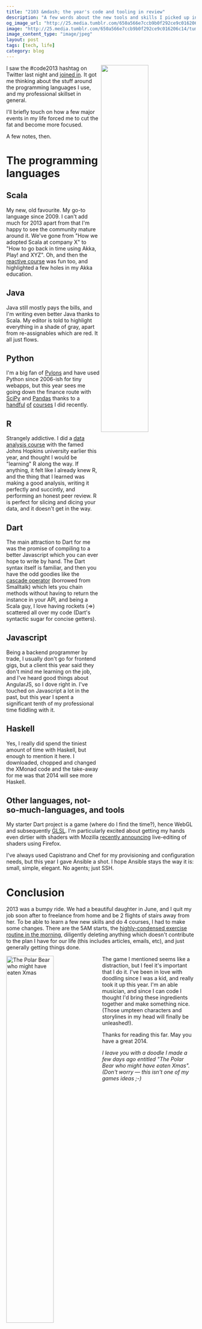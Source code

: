 ```yaml
---
title: "2103 &mdash; the year's code and tooling in review"
description: "A few words about the new tools and skills I picked up in 2013, and my old favourites."
og_image_url: "http://25.media.tumblr.com/650a566e7ccb9b0f292ce9c016206c14/tumblr_mygpxoJUpY1ri2z5io1_1280.jpg"
image: "http://25.media.tumblr.com/650a566e7ccb9b0f292ce9c016206c14/tumblr_mygpxoJUpY1ri2z5io1_1280.jpg"
image_content_type: "image/jpeg"
layout: post
tags: [tech, life]
category: blog
---
```


<img src="http://25.media.tumblr.com/650a566e7ccb9b0f292ce9c016206c14/tumblr_mygpxoJUpY1ri2z5io1_1280.jpg" width="50%" align="right"> I saw the #code2013 hashtag on Twitter last night and [joined in](https://twitter.com/opyate/status/417785250308444160). It got me thinking about the stuff around the programming languages I use, and my professional skillset in general.

I'll briefly touch on how a few major events in my life forced me to cut the fat and become more focused.

A few notes, then.

# The programming languages

## Scala

My new, old favourite. My go-to language since 2009. I can't add much for 2013 apart from that I'm happy to see the community mature around it. We've gone from "How we adopted Scala at company X" to "How to go back in time using Akka, Play! and XYZ". Oh, and then the [reactive course](https://www.coursera.org/course/reactive) was fun too, and highlighted a few holes in my Akka education.

## Java

Java still mostly pays the bills, and I'm writing even better Java thanks to Scala. My editor is told to highlight everything in a shade of gray, apart from re-assignables which are red. It all just flows.

## Python

I'm a big fan of [Pylons](http://www.pylonsproject.org/) and have used Python since 2006-ish for tiny webapps, but this year sees me going down the finance route with [SciPy](http://www.scipy.org/) and [Pandas](http://pandas.pydata.org/) thanks to a [handful](https://www.coursera.org/course/dataanalysis) [of](https://www.coursera.org/course/bigdata) [courses](https://www.coursera.org/course/compinvesting1) I did recently.

## R

Strangely addictive. I did a [data analysis course](https://www.coursera.org/course/dataanalysis) with the famed Johns Hopkins university earlier this year, and thought I would be "learning" R along the way. If anything, it felt like I already knew R, and the thing that I learned was making a good analysis, writing it perfectly and succintly, and performing an honest peer review. R is perfect for slicing and dicing your data, and it doesn't get in the way.

## Dart

The main attraction to Dart for me was the promise of compiling to a better Javascript which you can ever hope to write by hand. The Dart syntax itself is familiar, and then you have the odd goodies like the [cascade operator](http://news.dartlang.org/2012/02/method-cascades-in-dart-posted-by-gilad.html) (borrowed from Smalltalk) which lets you chain methods without having to return the instance in your API, and being a Scala guy, I love having rockets (=>) scattered all over my code (Dart's syntactic sugar for concise getters).

## Javascript

Being a backend programmer by trade, I usually don't go for frontend gigs, but a client this year said they don't mind me learning on the job, and I've heard good things about AngularJS, so I dove right in. I've touched on Javascript a lot in the past, but this year I spent a significant tenth of my professional time fiddling with it.

## Haskell

Yes, I really did spend the tiniest amount of time with Haskell, but enough to mention it here. I downloaded, chopped and changed the XMonad code and the take-away for me was that 2014 will see more Haskell.

## Other languages, not-so-much-languages, and tools

My starter Dart project is a game (where do I find the time?), hence WebGL and subsequently [GLSL](http://en.wikipedia.org/wiki/OpenGL_Shading_Language). I'm particularly excited about getting my hands even dirtier with shaders with Mozilla [recently announcing](https://hacks.mozilla.org/2013/11/live-editing-webgl-shaders-with-firefox-developer-tools/) live-editing of shaders using Firefox.

I've always used Capistrano and Chef for my provisioning and configuration needs, but this year I gave Ansible a shot. I hope Ansible stays the way it is: small, simple, elegant. No agents; just SSH.

# Conclusion

2013 was a bumpy ride. We had a beautiful daughter in June, and I quit my job soon after to freelance from home and be 2 flights of stairs away from her. To be able to learn a few new skills and do 4 courses, I had to make some changes. There are the 5AM starts, the [highly-condensed exercise routine in the morning](http://well.blogs.nytimes.com/2013/05/09/the-scientific-7-minute-workout), diligently deleting anything which doesn't contribute to the plan I have for our life (this includes articles, emails, etc), and just generally getting things done.

<img src="http://24.media.tumblr.com/abbc16af261cffe6a867bfbcb4f380e2/tumblr_myfbtyAEiW1ri2z5io1_1280.jpg" width="50%" align="left" alt="The Polar Bear who might have eaten Xmas"> The game I mentioned seems like a distraction, but I feel it's important that I do it. I've been in love with doodling since I was a kid, and really took it up this year. I'm an able musician, and since I can code I thought I'd bring these ingredients together and make something nice. (Those umpteen characters and storylines in my head will finally be unleashed!).

Thanks for reading this far. May you have a great 2014.

*I leave you with a doodle I made a few days ago entitled "The Polar Bear who might have eaten Xmas". (Don't worry &mdash; this isn't one of my games ideas ;-)*



